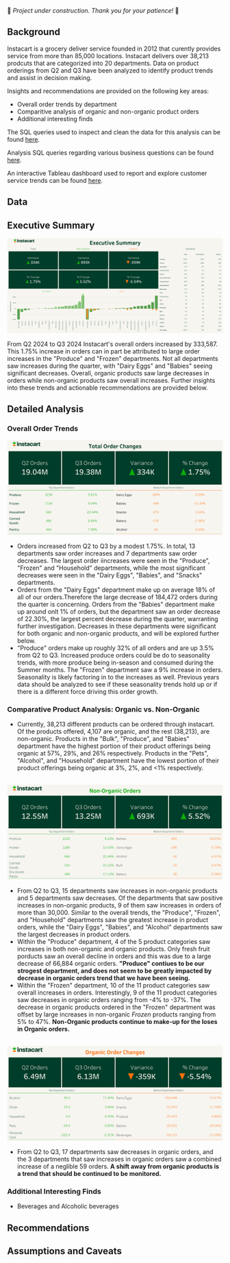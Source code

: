 🚧 *Project under construction. Thank you for your patience!* 🚧

## Background

Instacart is a grocery deliver service founded in 2012 that curently provides service from more than 85,000 locations. Instacart delivers over 38,213 prodcuts that are categorized into 20 departments. Data on product orderings from Q2 and Q3 have been analyzed to identify product trends and assist in decision making.


Insights and recommendations are provided on the following key areas:

- Overall order trends by department
- Comparitive analysis of organic and non-organic product orders
- Additional interesting finds

The SQL queries used to inspect and clean the data for this analysis can be found [here](setup_queries).

Analysis SQL queries regarding various business questions can be found [here](analysis_queries).

An interactive Tableau dashboard used to report and explore customer service trends can be found [here](https://public.tableau.com/app/profile/nick.feichtel/viz/InstacartReorderAnalysis/ExecutiveSummary).

## Data

## Executive Summary

![Executive Summary Dash](assets/executive_summary.png)

From Q2 2024 to Q3 2024 Instacart's overall orders increased by 333,587. This 1.75% increase in orders can in part be attributed to large order increases in the "Produce" and "Frozen" departments. Not all departments saw increases during the quarter, with "Dairy Eggs" and "Babies" seeing significant decreases. Overall, organic products saw large decreases in orders while non-organic products saw overall increases. Further insights into these trends and actionable recommendations are provided below.

## Detailed Analysis

### Overall Order Trends

![Total Orders Dash](assets/total_orders.png)

- Orders increased from Q2 to Q3 by a modest 1.75%. In total, 13 departments saw order increases and 7 departments saw order decreases. The largest order iincreases were seen in the "Produce", "Frozen" and "Household" departments, while the most significant decreases were seen in the "Dairy Eggs", "Babies", and "Snacks" departments. 
- Orders from the "Dairy Eggs" department make up on average 18% of all of our orders.Therefore the large decrease of 184,472 orders during the quarter is concerning. Orders from the "Babies" department make up around onlt 1% of orders, but the department saw an order decrease of 22.30%, the largest percent decrease during the quarter, warranting further investigation. Decreases in these departments were significant for both organic and non-organic products, and will be explored further below.
- "Produce" orders make up roughly 32% of all orders and are up 3.5% from Q2 to Q3. Increased produce orders could be do to seasonality trends, with more produce being in-season and consumed during the Summer months. The "Frozen" department saw a 9% increase in orders. Seasonality is likely factoring in to the increases as well. Previous years data should be analyzed to see if these seasonality trends hold up or if there is a different force driving this order growth.

### Comparative Product Analysis: Organic vs. Non-Organic

- Currently, 38,213 different products can be ordered through instacart. Of the products offered, 4,107 are organic, and the rest (38,213), are non-organic. Products in the "Bulk", "Produce", and "Babies" department have the highest portion of their product offerings being organic at 57%, 29%, and 26% respectively. Products in the "Pets", "Alcohol", and "Household" department have the lowest portion of their product offerings being organic at 3%, 2%, and <1% respectively.


<br>![Non-Organic Orders Dash](assets/non_organic_orders.png)

- From Q2 to Q3, 15 departments saw increases in non-organic products and 5 departments saw decreases. Of the departments that saw positive increases in non-organic products, 9 of them saw increases in orders of more than 30,000. Similar to the overall trends, the "Produce", "Frozen", and "Household" departments saw the greatest increase in product orders, while the "Dairy Eggs", "Babies", and "Alcohol" departments saw the largest decreases in product orders.
- Within the "Produce" department, 4 of the 5 product categories saw increases in both non-organic and organic products. Only fresh fruit porducts saw an overall decline in orders and this was due to a large decrease of 66,884 organic orders. **"Produce" contiues to be our strogest department, and does not seem to be greatly impacted by decrease in organic orders trend that we have been seeing.**
- Within the "Frozen" department, 10 of the 11 product categories saw overall increases in orders. Interestingly, 9 of the 11 product categories saw decreases in organic orders ranging from -4% to -37%. The decrease in organic products ordered in the "Frozen" department was offset by large increases in non-organic *Frozen* products ranging from 5% to 47%. **Non-Organic products continue to make-up for the loses in Organic orders.**

<br>![Organic Order Dash](assets/organic_orders.png)

- From Q2 to Q3, 17 departments saw decreases in organic orders, and the 3 departments that saw increases in organic orders saw a combined increase of a neglible 59 orders. **A shift away from organic products is a trend that should be continued to be monitored.** 

### Additional Interesting Finds

- Beverages and Alcoholic beverages



## Recommendations

## Assumptions and Caveats


